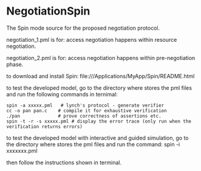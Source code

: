 # NegotiationSpin
The Spin mode source for the proposed negotiation protocol.

negotiation_1.pml is for: access negotiation happens within resource negotiation.

negotiation_2.pml is for: access negotiation happens within pre-negotiation phase.

to download and install Spin:
file:///Applications/MyApp/Spin/README.html

to test the developed model, go to the directory where stores the pml files and run the following commands in ternimal:

	spin -a xxxxx.pml   # lynch's protocol - generate verifier
	cc -o pan pan.c    # compile it for exhaustive verification
	./pan              # prove correctness of assertions etc.
	spin -t -r -s xxxxx.pml # display the error trace (only run when the verification returns errors)

to test the developed model with interactive and guided simulation, go to the directory where stores the pml files and run the command:
spin -i xxxxxxx.pml 

then follow the instructions shown in terminal.
